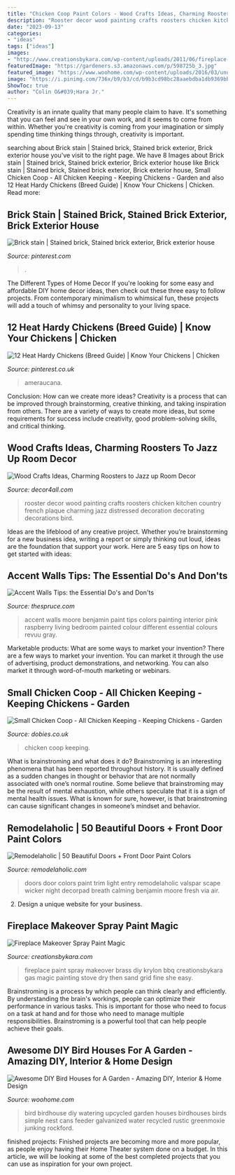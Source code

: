 ```yaml
---
title: "Chicken Coop Paint Colors - Wood Crafts Ideas, Charming Roosters To Jazz Up Room Decor"
description: "Rooster decor wood painting crafts roosters chicken kitchen country french plaque charming jazz distressed decoration decorating decorations bird"
date: "2023-09-13"
categories:
- "ideas"
tags: ["ideas"]
images:
- "http://www.creationsbykara.com/wp-content/uploads/2011/06/fireplace-Collage.jpg"
featuredImage: "https://gardeners.s3.amazonaws.com/p/598725b_3.jpg"
featured_image: "https://www.woohome.com/wp-content/uploads/2016/03/unusual-bird-nests-woohome-15.jpg"
image: "https://i.pinimg.com/736x/b9/b3/cd/b9b3cd98bc28aaebdba1db9369bb118a.jpg"
ShowToc: true
author: "Colin O&#039;Hara Jr."
---
```



Creativity is an innate quality that many people claim to have. It's something that you can feel and see in your own work, and it seems to come from within. Whether you're creativity is coming from your imagination or simply spending time thinking things through, creativity is important.

	

		
searching about Brick stain | Stained brick, Stained brick exterior, Brick exterior house you've visit to the right page. We have 8 Images about Brick stain | Stained brick, Stained brick exterior, Brick exterior house like Brick stain | Stained brick, Stained brick exterior, Brick exterior house, Small Chicken Coop - All Chicken Keeping - Keeping Chickens - Garden and also 12 Heat Hardy Chickens (Breed Guide) | Know Your Chickens | Chicken. Read more:
		
    
## Brick Stain | Stained Brick, Stained Brick Exterior, Brick Exterior House

<img loading=lazy src="https://i.pinimg.com/736x/56/74/d1/5674d1b4ead5a5835f5b33c774ed2445.jpg" onerror="this.onerror=null;this.src='https://tse3.mm.bing.net/th?id=OIP.d5k1Rodg0xiXNK73eMSVrgHaFY&amp;pid=15.1';" alt="Brick stain | Stained brick, Stained brick exterior, Brick exterior house">

_Source: pinterest.com_

>. 

	

The Different Types of Home Decor
If you're looking for some easy and affordable DIY home decor ideas, then check out these three easy to follow projects. From contemporary minimalism to whimsical fun, these projects will add a touch of whimsy and personality to your living space.

    
## 12 Heat Hardy Chickens (Breed Guide) | Know Your Chickens | Chicken

<img loading=lazy src="https://i.pinimg.com/736x/b9/b3/cd/b9b3cd98bc28aaebdba1db9369bb118a.jpg" onerror="this.onerror=null;this.src='https://tse2.mm.bing.net/th?id=OIP.kt6e8o4CpuXCz8CiW29K1QHaIE&amp;pid=15.1';" alt="12 Heat Hardy Chickens (Breed Guide) | Know Your Chickens | Chicken">

_Source: pinterest.co.uk_

>ameraucana. 

	

Conclusion: How can we create more ideas?
Creativity is a process that can be improved through brainstorming, creative thinking, and taking inspiration from others. There are a variety of ways to create more ideas, but some requirements for success include creativity, good problem-solving skills, and critical thinking.

    
## Wood Crafts Ideas, Charming Roosters To Jazz Up Room Decor

<img loading=lazy src="http://www.decor4all.com/wp-content/uploads/2017/09/handmade-decorations-rooster-crafts-15.jpg" onerror="this.onerror=null;this.src='https://tse2.mm.bing.net/th?id=OIP.kjaly7B6afQ34Rwup9hjowHaG2&amp;pid=15.1';" alt="Wood Crafts Ideas, Charming Roosters to Jazz up Room Decor">

_Source: decor4all.com_

>rooster decor wood painting crafts roosters chicken kitchen country french plaque charming jazz distressed decoration decorating decorations bird. 

	

Ideas are the lifeblood of any creative project. Whether you’re brainstorming for a new business idea, writing a report or simply thinking out loud, ideas are the foundation that support your work. Here are 5 easy tips on how to get started with ideas: 

    
## Accent Walls Tips: The Essential Do&#039;s And Don&#039;ts

<img loading=lazy src="https://fthmb.tqn.com/jerEYTl5SWLk3iZvBAfEXPNi3v4=/1118x848/filters:fill(auto,1)/accent-wall-ideas-1-56b3cb735f9b5829f82c2d18.png" onerror="this.onerror=null;this.src='https://tse1.mm.bing.net/th?id=OIP.LWrdOsnehttPSlBgQg-QHwHaFn&amp;pid=15.1';" alt="Accent Walls Tips: the Essential Do&#039;s and Don&#039;ts">

_Source: thespruce.com_

>accent walls moore benjamin paint tips colors painting interior pink raspberry living bedroom painted colour different essential colours revuu gray. 

	

Marketable products: What are some ways to market your invention?
There are a few ways to market your invention. You can market it through the use of advertising, product demonstrations, and networking. You can also market it through word-of-mouth marketing or webinars.

    
## Small Chicken Coop - All Chicken Keeping - Keeping Chickens - Garden

<img loading=lazy src="https://gardeners.s3.amazonaws.com/p/598725b_3.jpg" onerror="this.onerror=null;this.src='https://tse3.mm.bing.net/th?id=OIP.3nb85lLvjT9-p3JBRv9ldQHaHa&amp;pid=15.1';" alt="Small Chicken Coop - All Chicken Keeping - Keeping Chickens - Garden">

_Source: dobies.co.uk_

>chicken coop keeping. 

	

What is brainstroming and what does it do?
Brainstroming is an interesting phenomena that has been reported throughout history. It is usually defined as a sudden changes in thought or behavior that are not normally associated with one’s normal routine. Some believe that brainstroming may be the result of mental exhaustion, while others speculate that it is a sign of mental health issues. What is known for sure, however, is that brainstroming can cause significant changes in someone’s mindset and behavior.

    
## Remodelaholic | 50 Beautiful Doors + Front Door Paint Colors

<img loading=lazy src="http://www.remodelaholic.com/wp-content/uploads/2015/04/Beautiful-Doors-entry-door-in-Valspar-Night-Scape-with-craftsman-trim-and-board-and-batten-The-Wicker-House.jpg" onerror="this.onerror=null;this.src='https://tse2.mm.bing.net/th?id=OIP.XLK9NSy3XBhMy8QB5OwBwQHaLH&amp;pid=15.1';" alt="Remodelaholic | 50 Beautiful Doors + Front Door Paint Colors">

_Source: remodelaholic.com_

>doors door colors paint trim light entry remodelaholic valspar scape wicker night decorpad breath calming benjamin moore fresh via air. 

	

2. Design a unique website for your business.

    
## Fireplace Makeover Spray Paint Magic

<img loading=lazy src="http://www.creationsbykara.com/wp-content/uploads/2011/06/fireplace-Collage.jpg" onerror="this.onerror=null;this.src='https://tse4.mm.bing.net/th?id=OIP.uI7WQaKdFobrlmXGZdFnAAHaO0&amp;pid=15.1';" alt="Fireplace Makeover Spray Paint Magic">

_Source: creationsbykara.com_

>fireplace paint spray makeover brass diy krylon bbq creationsbykara gas magic painting stove dry then sand grid fine she easy. 

	

Brainstroming is a process by which people can think clearly and efficiently. By understanding the brain's workings, people can optimize their performance in various tasks. This is important for those who need to focus on a task at hand and for those who need to manage multiple responsibilities. Brainstroming is a powerful tool that can help people achieve their goals.

    
## Awesome DIY Bird Houses For A Garden - Amazing DIY, Interior &amp; Home Design

<img loading=lazy src="https://www.woohome.com/wp-content/uploads/2016/03/unusual-bird-nests-woohome-15.jpg" onerror="this.onerror=null;this.src='https://tse4.mm.bing.net/th?id=OIP.TixsEdGzIwg6GpJboioD4AHaLI&amp;pid=15.1';" alt="Awesome DIY Bird Houses for A Garden - Amazing DIY, Interior &amp; Home Design">

_Source: woohome.com_

>bird birdhouse diy watering upcycled garden houses birdhouses birds simple nest cans feeder galvanized water recycled rustic greenmoxie junking rockford. 

	

finished projects:
Finished projects are becoming more and more popular, as people enjoy having their Home Theater system done on a budget. In this article, we will be looking at some of the best completed projects that you can use as inspiration for your own project.

